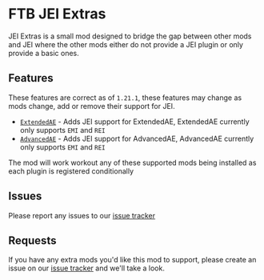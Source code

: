 # FTB JEI Extras

JEI Extras is a small mod designed to bridge the gap between other mods and JEI where the other mods either do not provide a JEI plugin or only provide a basic ones.

## Features

These features are correct as of `1.21.1`, these features may change as mods change, add or remove their support for JEI.

- [`ExtendedAE`](https://www.curseforge.com/minecraft/mc-mods/ex-pattern-provider) - Adds JEI support for ExtendedAE, ExtendedAE currently only supports `EMI` and `REI`
- [`AdvancedAE`](https://www.curseforge.com/minecraft/mc-mods/advancedae) - Adds JEI support for AdvancedAE, AdvancedAE currently only supports `EMI` and `REI`

The mod will work workout any of these supported mods being installed as each plugin is registered conditionally

## Issues

Please report any issues to our [issue tracker](https://go.ftb.team/support-mod-issues)

## Requests

If you have any extra mods you'd like this mod to support, please create an issue on our [issue tracker](https://go.ftb.team/support-mod-issues) and we'll take a look.
